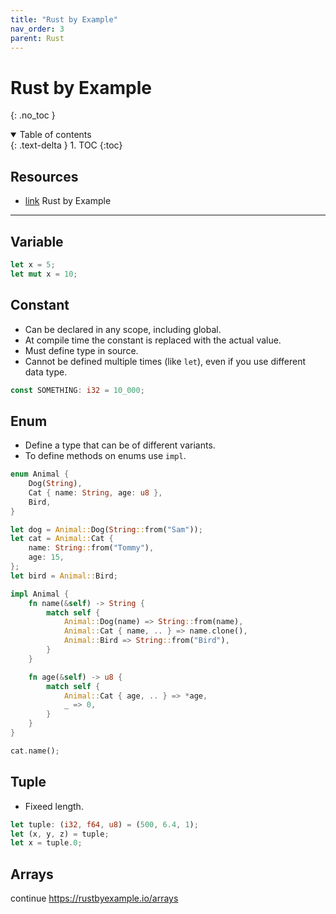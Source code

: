 ```yaml
---
title: "Rust by Example"
nav_order: 3
parent: Rust
---
```


<!-- prettier-ignore-start -->
# Rust by Example
{: .no_toc }

<details open markdown="block">
  <summary>
    Table of contents
  </summary>
  {: .text-delta }
1. TOC
{:toc}
</details>

<!-- prettier-ignore-end -->

## Resources

-   [link](https://rustbyexample.io/constants) Rust by Example

---

## Variable

```rust
let x = 5;
let mut x = 10;
```

## Constant

-   Can be declared in any scope, including global.
-   At compile time the constant is replaced with the actual value.
-   Must define type in source.
-   Cannot be defined multiple times (like `let`), even if you use different data type.

```rust
const SOMETHING: i32 = 10_000;
```

## Enum

-   Define a type that can be of different variants.
-   To define methods on enums use `impl`.

```rust
enum Animal {
    Dog(String),
    Cat { name: String, age: u8 },
    Bird,
}

let dog = Animal::Dog(String::from("Sam"));
let cat = Animal::Cat {
    name: String::from("Tommy"),
    age: 15,
};
let bird = Animal::Bird;

impl Animal {
    fn name(&self) -> String {
        match self {
            Animal::Dog(name) => String::from(name),
            Animal::Cat { name, .. } => name.clone(),
            Animal::Bird => String::from("Bird"),
        }
    }

    fn age(&self) -> u8 {
        match self {
            Animal::Cat { age, .. } => *age,
            _ => 0,
        }
    }
}

cat.name();
```

## Tuple

-   Fixeed length.

```rust
let tuple: (i32, f64, u8) = (500, 6.4, 1);
let (x, y, z) = tuple;
let x = tuple.0;
```

## Arrays

continue https://rustbyexample.io/arrays
